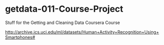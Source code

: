 # getdata-011-Course-Project
Stuff for the Getting and Cleaning Data Coursera Course


http://archive.ics.uci.edu/ml/datasets/Human+Activity+Recognition+Using+Smartphones#

